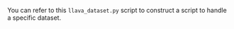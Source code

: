 You can refer to this ```llava_dataset.py``` script to construct a script to handle a specific dataset.